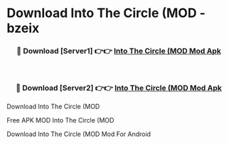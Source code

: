 # Download Into The Circle (MOD - bzeix



<div align="center">
<h3>🔴 Download [Server1] 👉👉 <a href="https://momento.my/?title=Into_The_Circle_(MOD">Into The Circle (MOD Mod Apk</a></h3><br>

<h3>🔴 Download [Server2] 👉👉 <a href="https://momento.my/?title=Into_The_Circle_(MOD">Into The Circle (MOD Mod Apk</a></h3>
</div>



Download Into The Circle (MOD 

Free APK MOD Into The Circle (MOD 

Download Into The Circle (MOD Mod For Android
